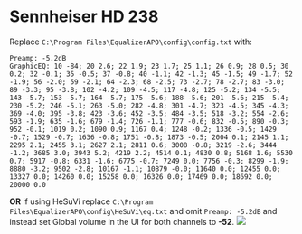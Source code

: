 # Sennheiser HD 238
Replace `C:\Program Files\EqualizerAPO\config\config.txt` with:
```
Preamp: -5.2dB
GraphicEQ: 10 -84; 20 2.6; 22 1.9; 23 1.7; 25 1.1; 26 0.9; 28 0.5; 30 0.2; 32 -0.1; 35 -0.5; 37 -0.8; 40 -1.1; 42 -1.3; 45 -1.5; 49 -1.7; 52 -1.9; 56 -2.0; 59 -2.1; 64 -2.3; 68 -2.5; 73 -2.7; 78 -2.7; 83 -3.0; 89 -3.3; 95 -3.8; 102 -4.2; 109 -4.5; 117 -4.8; 125 -5.2; 134 -5.5; 143 -5.7; 153 -5.7; 164 -5.7; 175 -5.6; 188 -5.6; 201 -5.6; 215 -5.4; 230 -5.2; 246 -5.1; 263 -5.0; 282 -4.8; 301 -4.7; 323 -4.5; 345 -4.3; 369 -4.0; 395 -3.8; 423 -3.6; 452 -3.5; 484 -3.5; 518 -3.2; 554 -2.6; 593 -1.9; 635 -1.6; 679 -1.4; 726 -1.1; 777 -0.6; 832 -0.5; 890 -0.3; 952 -0.1; 1019 0.2; 1090 0.9; 1167 0.4; 1248 -0.2; 1336 -0.5; 1429 -0.7; 1529 -0.7; 1636 -0.8; 1751 -0.8; 1873 -0.5; 2004 0.1; 2145 1.1; 2295 2.1; 2455 3.1; 2627 2.1; 2811 0.6; 3008 -0.8; 3219 -2.6; 3444 -1.2; 3685 3.0; 3943 5.2; 4219 2.2; 4514 0.1; 4830 0.8; 5168 1.6; 5530 0.7; 5917 -0.8; 6331 -1.6; 6775 -0.7; 7249 0.0; 7756 -0.3; 8299 -1.9; 8880 -3.2; 9502 -2.8; 10167 -1.1; 10879 -0.0; 11640 0.0; 12455 0.0; 13327 0.0; 14260 0.0; 15258 0.0; 16326 0.0; 17469 0.0; 18692 0.0; 20000 0.0
```
**OR** if using HeSuVi replace `C:\Program Files\EqualizerAPO\config\HeSuVi\eq.txt` and omit `Preamp: -5.2dB` and instead set Global volume in the UI for both channels to **-52**.
![](https://raw.githubusercontent.com/jaakkopasanen/AutoEq/master/results/Innerfidelity%202017/innerfidelity/onear/Sennheiser%20HD%20238/Sennheiser%20HD%20238.png)